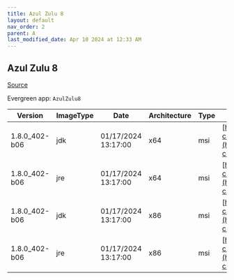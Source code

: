 ```yaml
---
title: Azul Zulu 8
layout: default
nav_order: 2
parent: A
last_modified_date: Apr 10 2024 at 12:33 AM
---
```


## Azul Zulu 8

[Source](https://www.azul.com/downloads/#zulu)

Evergreen app: `AzulZulu8`

| Version       | ImageType | Date                | Architecture | Type | URI                                                                                                                                              |
| ------------- | --------- | ------------------- | ------------ | ---- | ------------------------------------------------------------------------------------------------------------------------------------------------ |
| 1.8.0_402-b06 | jdk       | 01/17/2024 13:17:00 | x64          | msi  | [https://cdn.azul.com/zulu/bin/zulu8.76.0.17-ca-jdk8.0.402-win_x64.msi](https://cdn.azul.com/zulu/bin/zulu8.76.0.17-ca-jdk8.0.402-win_x64.msi)   |
| 1.8.0_402-b06 | jre       | 01/17/2024 13:17:00 | x64          | msi  | [https://cdn.azul.com/zulu/bin/zulu8.76.0.17-ca-jre8.0.402-win_x64.msi](https://cdn.azul.com/zulu/bin/zulu8.76.0.17-ca-jre8.0.402-win_x64.msi)   |
| 1.8.0_402-b06 | jdk       | 01/17/2024 13:17:00 | x86          | msi  | [https://cdn.azul.com/zulu/bin/zulu8.76.0.17-ca-jdk8.0.402-win_i686.msi](https://cdn.azul.com/zulu/bin/zulu8.76.0.17-ca-jdk8.0.402-win_i686.msi) |
| 1.8.0_402-b06 | jre       | 01/17/2024 13:17:00 | x86          | msi  | [https://cdn.azul.com/zulu/bin/zulu8.76.0.17-ca-jre8.0.402-win_i686.msi](https://cdn.azul.com/zulu/bin/zulu8.76.0.17-ca-jre8.0.402-win_i686.msi) |

